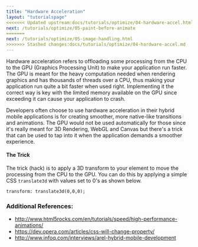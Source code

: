 ```yaml
---
title: "Hardware Acceleration"
layout: "tutorialspage"
<<<<<<< Updated upstream:docs/tutorials/optimize/04-hardware-accel.html.md
next: /tutorials/optimize/05-paint-before-animate
=======
next: /tutorials/optimize/05-image-handling.html
>>>>>>> Stashed changes:docs/tutorials/optimize/04-hardware-accel.md
---
```


Hardware acceleration refers to offloading some processing from the CPU to the GPU (Graphics Processing Unit) to make your application run faster. The
GPU is meant for the heavy computation needed when rendering graphics and has thousands of threads over a CPU, thus making your application run quite a bit faster when 
used right. Implementing it the correct way is key with the limited memory available on the GPU since exceeding it can cause your application to crash.  

Developers often choose to use hardware acceleration in their hybrid mobile applications is for creating smoother, more native-like transitions 
and animations. The GPU would not be used automatically for those since it's really meant for 3D Rendering, WebGL and Canvas but there's a trick 
that can be used to tap into it when the application demands a smoother experience.

#### The Trick 
The trick (hack) is to apply a 3D transform to your element to move the processing from the CPU to the GPU. 
You can do this by applying a simple CSS `translate3d` with values set to 0's as shown below.

	transform: translate3d(0,0,0);
	
### Additional References: 
+ http://www.html5rocks.com/en/tutorials/speed/high-performance-animations/
+ https://dev.opera.com/articles/css-will-change-property/
+ http://www.infoq.com/interviews/arel-hybrid-mobile-development



